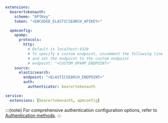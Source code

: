 ```yaml
extensions:
  bearertokenauth:
    scheme: "APIKey"
    token: "<ENCODED_ELASTICSEARCH_APIKEY>"

  apmconfig:
    opamp:
      protocols:
        http:
          # Default is localhost:4320
          # To specify a custom endpoint, uncomment the following line 
          # and set the endpoint to the custom endpoint
          # endpoint: "<CUSTOM_OPAMP_ENDPOINT>"
    source:
      elasticsearch:
        endpoint: "<ELASTICSEARCH_ENDPOINT>"
        auth:
          authenticator: bearertokenauth

service:
  extensions: [bearertokenauth, apmconfig]
```

:::{note}
For comprehensive authentication configuration options, refer to [Authentication methods](elastic-agent://reference/edot-collector/config/authentication-methods.md).
:::
